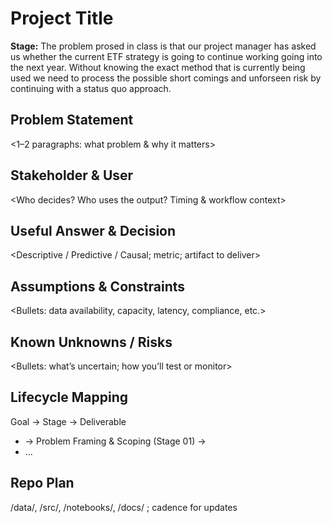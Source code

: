 # Project Title
**Stage:**
The problem prosed in class is that our project manager has asked us whether the current ETF strategy is going to continue working going into the next year. Without knowing the exact method that is currently being used we need to process the possible short comings and unforseen risk by continuing with a status quo approach. 
## Problem Statement
<1–2 paragraphs: what problem & why it matters>
## Stakeholder & User

<Who decides? Who uses the output? Timing & workflow context>
## Useful Answer & Decision
<Descriptive / Predictive / Causal; metric; artifact to deliver>
## Assumptions & Constraints
<Bullets: data availability, capacity, latency, compliance, etc.>
## Known Unknowns / Risks
<Bullets: what’s uncertain; how you’ll test or monitor>
## Lifecycle Mapping
Goal → Stage → Deliverable
- <Goal A> → Problem Framing & Scoping (Stage 01) → <Deliverable X>
- ...
## Repo Plan
/data/, /src/, /notebooks/, /docs/ ; cadence for updates
